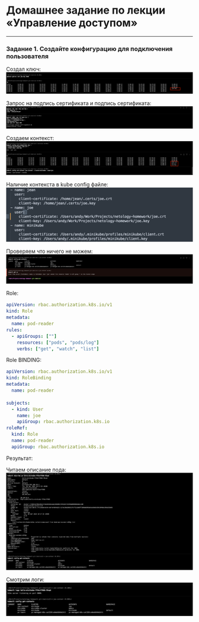 # Домашнее задание по лекции «Управление доступом»

---

### Задание 1. Создайте конфигурацию для подключения пользователя

Создал ключ:
![hw-92-1-1.png](assets%2Fimages%2Fhw-92%2Fhw-92-1-1.png)

Запрос на подпись сертификата и подпись сертификата:
![hw-92-1-2.png](assets%2Fimages%2Fhw-92%2Fhw-92-1-2.png)

Создаем контекст:
![hw-92-1-3.png](assets%2Fimages%2Fhw-92%2Fhw-92-1-3.png)

Наличие контекста в kube config файле:
![hw-92-1-4.png](assets%2Fimages%2Fhw-92%2Fhw-92-1-4.png)

Проверяем что ничего не можем:
![hw-92-1-5.png](assets%2Fimages%2Fhw-92%2Fhw-92-1-5.png)

Role:

```yaml
apiVersion: rbac.authorization.k8s.io/v1
kind: Role
metadata:
  name: pod-reader    
rules:
  - apiGroups: [""]
    resources: ["pods", "pods/log"]
    verbs: ["get", "watch", "list"]
```

Role BINDING:

```yaml
apiVersion: rbac.authorization.k8s.io/v1
kind: RoleBinding
metadata:
  name: pod-reader

subjects:
  - kind: User
    name: joe
    apiGroup: rbac.authorization.k8s.io
roleRef:
  kind: Role
  name: pod-reader
  apiGroup: rbac.authorization.k8s.io
```

Результат:

Читаем описание пода:
![hw-92-1-6.png](assets%2Fimages%2Fhw-92%2Fhw-92-1-6.png)

Смотрим логи:
![hw-92-1-7.png](assets%2Fimages%2Fhw-92%2Fhw-92-1-7.png)